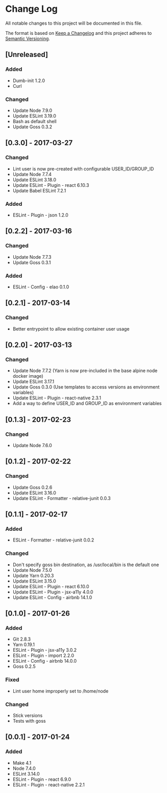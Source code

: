# Change Log
All notable changes to this project will be documented in this file.

The format is based on [Keep a Changelog](http://keepachangelog.com/)
and this project adheres to [Semantic Versioning](http://semver.org/).

## [Unreleased]
### Added
- Dumb-init 1.2.0
- Curl

### Changed
- Update Node 7.9.0
- Update ESLint 3.19.0
- Bash as default shell
- Update Goss 0.3.2

## [0.3.0] - 2017-03-27
### Changed
- Lint user is now pre-created with configurable USER_ID/GROUP_ID
- Update Node 7.7.4
- Update ESLint 3.18.0
- Update ESLint - Plugin - react 6.10.3
- Update Babel ESLint 7.2.1

### Added
- ESLint - Plugin - json 1.2.0

## [0.2.2] - 2017-03-16
### Changed
- Update Node 7.7.3
- Update Goss 0.3.1

### Added
- ESLint - Config - elao 0.1.0

## [0.2.1] - 2017-03-14
### Changed
-  Better entrypoint to allow existing container user usage

## [0.2.0] - 2017-03-13
### Changed
- Update Node 7.7.2 (Yarn is now pre-included in the base alpine node docker image)
- Update ESLint 3.17.1
- Update Goss 0.3.0 (Use templates to access versions as environment variables)
- Update ESLint - Plugin - react-native 2.3.1
- Add a way to define USER_ID and GROUP_ID as environment variables

## [0.1.3] - 2017-02-23
### Changed
- Update Node 7.6.0

## [0.1.2] - 2017-02-22
### Changed
- Update Goss 0.2.6
- Update ESLint 3.16.0
- Update ESLint - Formatter - relative-junit 0.0.3

## [0.1.1] - 2017-02-17
### Added
- ESLint - Formatter - relative-junit 0.0.2

### Changed
- Don't specify goss bin destination, as /usr/local/bin is the default one
- Update Node 7.5.0
- Update Yarn 0.20.3
- Update ESLint 3.15.0
- Update ESLint - Plugin - react 6.10.0
- Update ESLint - Plugin - jsx-a11y 4.0.0
- Update ESLint - Config - airbnb 14.1.0

## [0.1.0] - 2017-01-26
### Added
- Git 2.8.3
- Yarn 0.19.1
- ESLint - Plugin - jsx-a11y 3.0.2
- ESLint - Plugin - import 2.2.0
- ESLint - Config - airbnb 14.0.0
- Goss 0.2.5

### Fixed
- Lint user home improperly set to /home/node

### Changed
- Stick versions
- Tests with goss

## [0.0.1] - 2017-01-24
### Added
- Make 4.1
- Node 7.4.0
- ESLint 3.14.0
- ESLint - Plugin - react 6.9.0
- ESLint - Plugin - react-native 2.2.1
